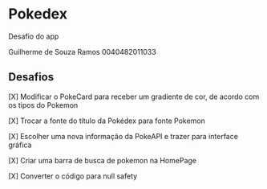 # Pokedex

Desafio do app 

Guilherme de Souza Ramos 0040482011033

## Desafios

[X] Modificar o PokeCard para receber um gradiente de cor, de acordo com os tipos do Pokemon

[X] Trocar a fonte do título da Pokédex para fonte Pokemon

[X] Escolher uma nova informação da PokeAPI e trazer para interface gráfica

[X] Criar uma barra de busca de pokemon na HomePage

[X] Converter o código para null safety